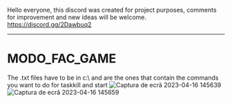 Hello everyone, this discord was created for project purposes, comments for improvement and new ideas will be welcome. https://discord.gg/2Dawbuq2

--------------------

# MODO_FAC_GAME

The .txt files have to be in c:\ and are the ones that contain the commands you want to do for taskkill and start
![Captura de ecrã 2023-04-16 145639](https://user-images.githubusercontent.com/70864023/232316240-0b9ec493-ee5e-42a7-aa23-8f739c00b381.png)
![Captura de ecrã 2023-04-16 145659](https://user-images.githubusercontent.com/70864023/232316226-8799455b-23f7-44db-a4de-df1a42a0a9b0.png)
